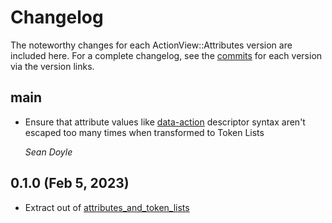 # Changelog

The noteworthy changes for each ActionView::Attributes version are included
here. For a complete changelog, see the [commits][] for each version via the
version links.

[commits]: https://github.com/seanpdoyle/action_view-attributes

## main

*   Ensure that attribute values like [data-action](https://stimulus.hotwired.dev/reference/actions)
    descriptor syntax aren't escaped too many times when transformed to Token Lists

    *Sean Doyle*

## 0.1.0 (Feb 5, 2023)

*   Extract out of [attributes_and_token_lists](https://github.com/seanpdoyle/attributes_and_token_lists)
